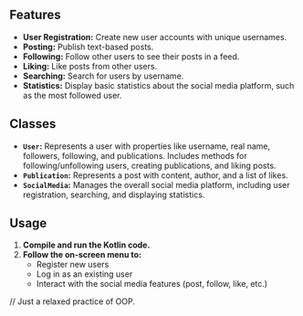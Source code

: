 ## Features

*   **User Registration:**  Create new user accounts with unique usernames.
*   **Posting:**  Publish text-based posts.
*   **Following:**  Follow other users to see their posts in a feed.
*   **Liking:**  Like posts from other users.
*   **Searching:**  Search for users by username.
*   **Statistics:**  Display basic statistics about the social media platform, such as the most followed user.

## Classes

*   **`User`:** Represents a user with properties like username, real name, followers, following, and publications. Includes methods for following/unfollowing users, creating publications, and liking posts.
*   **`Publication`:** Represents a post with content, author, and a list of likes.
*   **`SocialMedia`:**  Manages the overall social media platform, including user registration, searching, and displaying statistics.

## Usage

1.  **Compile and run the Kotlin code.**
2.  **Follow the on-screen menu to:**
    *   Register new users
    *   Log in as an existing user
    *   Interact with the social media features (post, follow, like, etc.)

// Just a relaxed practice of OOP.
